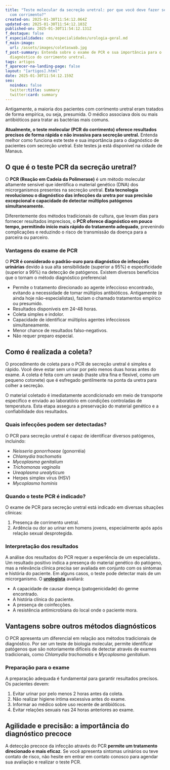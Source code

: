 ```yaml
---
title: "Teste molecular da secreção uretral: por que você deve fazer se estiver
  com corrimento?"
created-on: 2025-01-30T11:54:12.064Z
updated-on: 2025-01-30T11:54:12.103Z
published-on: 2025-01-30T11:54:12.131Z
f_destaque: false
f_especialidades: cms/especialidades/urologia-geral.md
f_main-image:
  url: /assets/images/coletaswab.jpg
f_post-summary: Entenda sobre o exame de PCR e sua importância para o
  diagnóstico do corrimento uretral.
tags: artigos
f_aparecer-na-landing-page: false
layout: "[artigos].html"
date: 2025-01-30T11:54:12.159Z
seo:
  noindex: false
  twitter:title: summary
  twitter:card: summary
---
```

Antigamente, a maioria dos pacientes com corrimento uretral eram tratados de forma empírica, ou seja, presumida. O médico associava dois ou mais antibióticos para tratar as bactérias mais comuns.

**Atualmente, o teste molecular (PCR do corrimento) oferece resultados precisos de forma rápida e não invasiva para secreção uretral.** Entenda melhor como funciona este teste e sua importância para o diagnóstico de pacientes com secreção uretral. Este testes ja está disponível na cidade de Manaus.

## O que é o teste PCR da secreção uretral?

O **PCR (Reação em Cadeia da Polimerase)** é um método molecular altamente sensível que identifica o material genético (DNA) dos microrganismos presentes na secreção uretral. **Esta tecnologia revolucionou o diagnóstico das infecções da uretra por sua precisão excepcional e capacidade de detectar múltiplos patógenos simultaneamente.**

Diferentemente dos métodos tradicionais de cultura, que levam dias para fornecer resultados imprecisos, o **PCR oferece diagnóstico em pouco tempo, permitindo início mais rápido do tratamento adequado**, prevenindo complicações e reduzindo o risco de transmissão da doença para a parceira ou parceiro.

### Vantagens do exame de PCR

O **PCR é considerado o padrão-ouro para diagnóstico de infecções urinárias** devido à sua alta sensibilidade (superior a 95%) e especificidade (superior a 99%) na detecção de patógenos. Existem diversos benefícios que o tornam o método diagnóstico preferencial:

* Permite o tratamento direcionado ao agente infeccioso encontrado, evitando a necessidade de tomar múltiplos antibióticos. Antigamente (e ainda hoje não-especialistas), faziam o chamado tratamentos empírico ou presumido.
* Resultados disponíveis em 24-48 horas.
* Coleta simples e indolor.
* Capacidade de identificar múltiplos agentes infecciosos simultaneamente.
* Menor chance de resultados falso-negativos.
* Não requer preparo especial.

## Como é realizada a coleta?

O procedimento de coleta para o PCR de secreção uretral é simples e rápido. Você deve estar sem urinar por pelo menos duas horas antes do exame. A coleta é feita com um swab (haste ultra fina e flexível, como um pequeno cotonete) que é esfregado gentilmente na ponta da uretra para colher a secreção.

O material coletado é imediatamente acondicionado em meio de transporte específico e enviado ao laboratório em condições controladas de temperatura. Esta etapa assegura a preservação do material genético e a confiabilidade dos resultados.

### Quais infecções podem ser detectadas?

O PCR para secreção uretral é capaz de identificar diversos patógenos, incluindo:

* *Neisseria gonorrhoeae* (gonorréia)
* *Chlamydia trachomatis*
* *Mycoplasma genitalium*
* *Trichomonas vaginalis*
* *Ureaplasma urealyticum*
* Herpes simplex virus (HSV)
* *Mycoplasma hominis*

### Quando o teste PCR é indicado?

O exame de PCR para secreção uretral está indicado em diversas situações clínicas:

1. Presença de corrimento uretral.
2. Ardência ou dor ao urinar em homens jovens, especialmente após após relação sexual desprotegida.

### Interpretação dos resultados

A análise dos resultados do PCR requer a experiência de um especialista.. Um resultado positivo indica a presença do material genético do patógeno, mas a relevância clínica precisa ser avaliada em conjunto com os sintomas e história do paciente. Em alguns casos, o teste pode detectar mais de um microrganismo. O **[urologista](https://uroconsult.com.br/artigos/urologista-em-manaus/)** avaliará:

* A capacidade de causar doença (patogenicidade) do germe encontrado.
* A história clínica do paciente.
* A presença de coinfecções.
* A resistência antimicrobiana do local onde o paciente mora.

## Vantagens sobre outros métodos diagnósticos

O PCR apresenta um diferencial em relação aos métodos tradicionais de diagnóstico. Por ser um teste de biologia molecular, permite identificar patógenos que são notoriamente difíceis de detectar através de exames tradicionais, como *Chlamydia trachomatis* e *Mycoplasma genitalium*.

### Preparação para o exame

A preparação adequada é fundamental para garantir resultados precisos. Os pacientes devem:

1. Evitar urinar por pelo menos 2 horas antes da coleta.
2. Não realizar higiene íntima excessiva antes do exame.
3. Informar ao médico sobre uso recente de antibióticos.
4. Evitar relações sexuais nas 24 horas anteriores ao exame.

## Agilidade e precisão: a importância do diagnóstico precoce

A detecção precoce da infecção através do PCR **permite um tratamento direcionado e mais eficaz**. Se você apresenta sintomas urinários ou teve contato de risco, não hesite em entrar em contato conosco para agendar sua avaliação e realizar o teste PCR.